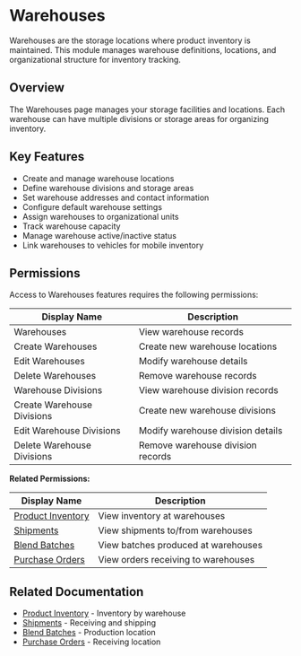 # Warehouses

Warehouses are the storage locations where product inventory is maintained. This module manages warehouse definitions, locations, and organizational structure for inventory tracking.

## Overview

The Warehouses page manages your storage facilities and locations. Each warehouse can have multiple divisions or storage areas for organizing inventory.

## Key Features

* Create and manage warehouse locations
* Define warehouse divisions and storage areas
* Set warehouse addresses and contact information
* Configure default warehouse settings
* Assign warehouses to organizational units
* Track warehouse capacity
* Manage warehouse active/inactive status
* Link warehouses to vehicles for mobile inventory

## Permissions

Access to Warehouses features requires the following permissions:

| Display Name | Description |
|--------------|-------------|
| Warehouses | View warehouse records |
| Create Warehouses | Create new warehouse locations |
| Edit Warehouses | Modify warehouse details |
| Delete Warehouses | Remove warehouse records |
| Warehouse Divisions | View warehouse division records |
| Create Warehouse Divisions | Create new warehouse divisions |
| Edit Warehouse Divisions | Modify warehouse division details |
| Delete Warehouse Divisions | Remove warehouse division records |

**Related Permissions:**

| Display Name | Description |
|--------------|-------------|
| [Product Inventory](ProductInventory.md) | View inventory at warehouses |
| [Shipments](Shipments.md) | View shipments to/from warehouses |
| [Blend Batches](ProductBlendBatchs.md) | View batches produced at warehouses |
| [Purchase Orders](PurchaseOrders.md) | View orders receiving to warehouses |

## Related Documentation

* [Product Inventory](ProductInventory.md) - Inventory by warehouse
* [Shipments](Shipments.md) - Receiving and shipping
* [Blend Batches](ProductBlendBatchs.md) - Production location
* [Purchase Orders](PurchaseOrders.md) - Receiving location

